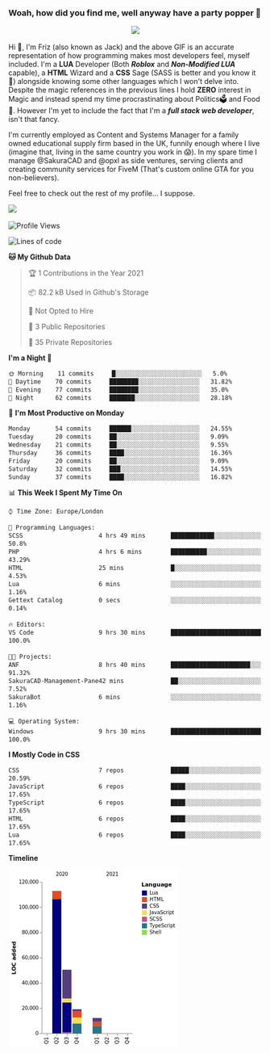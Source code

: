 ### Woah, how did you find me, well anyway have a party popper 🎉

<p align="center">
  <img  src="https://66.media.tumblr.com/d2766024a15e8c140bf20f314664eed2/d1615166bf58615c-d8/s400x600/aabc473a64edc43599d5345fd1e9e792d66ecc48.gifv">
</p>

Hi :wave:, I'm Friz (also known as Jack) and the above GIF is an accurate representation of how programming makes most developers feel, myself included. I'm a **LUA** Developer (Both ***Roblox*** and ***Non-Modified LUA*** capable), a **HTML** Wizard and a **CSS** Sage (SASS is better and you know it :pray:) alongside knowing some other languages which I won't delve into. Despite the magic references in the previous lines I hold **ZERO** interest in Magic and instead spend my time procrastinating about Politics🗳️ and Food🍔. However I'm yet to include the fact that I'm a ***full stack web developer***, isn't that fancy.

I'm currently employed as Content and Systems Manager for a family owned educational supply firm based in the UK, funnily enough where I live (imagine that, living in the same country you work in 😱). In my spare time I manage @SakuraCAD and @opxl as side ventures, serving clients and creating community services for FiveM (That's custom online GTA for you non-believers).

Feel free to check out the rest of my profile... I suppose.

<a href="https://github.com/anuraghazra/github-readme-stats">
  <img  src="https://github-readme-stats.vercel.app/api?username=JackOPXL&count_private=true&show_icons=true&theme=tokyonight" />
</a>



<!--START_SECTION:waka-->
![Profile Views](http://img.shields.io/badge/Profile%20Views-0-blue)

![Lines of code](https://img.shields.io/badge/From%20Hello%20World%20I%27ve%20Written-194609%20lines%20of%20code-blue)

**🐱 My Github Data** 

> 🏆 1 Contributions in the Year 2021
 > 
> 📦 82.2 kB Used in Github's Storage 
 > 
> 🚫 Not Opted to Hire
 > 
> 📜 3 Public Repositories 
 > 
> 🔑 35 Private Repositories  
 > 
**I'm a Night 🦉** 

```text
🌞 Morning    11 commits     █░░░░░░░░░░░░░░░░░░░░░░░░   5.0% 
🌆 Daytime    70 commits     ████████░░░░░░░░░░░░░░░░░   31.82% 
🌃 Evening    77 commits     ████████░░░░░░░░░░░░░░░░░   35.0% 
🌙 Night      62 commits     ███████░░░░░░░░░░░░░░░░░░   28.18%

```
📅 **I'm Most Productive on Monday** 

```text
Monday       54 commits     ██████░░░░░░░░░░░░░░░░░░░   24.55% 
Tuesday      20 commits     ██░░░░░░░░░░░░░░░░░░░░░░░   9.09% 
Wednesday    21 commits     ██░░░░░░░░░░░░░░░░░░░░░░░   9.55% 
Thursday     36 commits     ████░░░░░░░░░░░░░░░░░░░░░   16.36% 
Friday       20 commits     ██░░░░░░░░░░░░░░░░░░░░░░░   9.09% 
Saturday     32 commits     ███░░░░░░░░░░░░░░░░░░░░░░   14.55% 
Sunday       37 commits     ████░░░░░░░░░░░░░░░░░░░░░   16.82%

```


📊 **This Week I Spent My Time On** 

```text
⌚︎ Time Zone: Europe/London

💬 Programming Languages: 
SCSS                     4 hrs 49 mins       ████████████░░░░░░░░░░░░░   50.8% 
PHP                      4 hrs 6 mins        ██████████░░░░░░░░░░░░░░░   43.29% 
HTML                     25 mins             █░░░░░░░░░░░░░░░░░░░░░░░░   4.53% 
Lua                      6 mins              ░░░░░░░░░░░░░░░░░░░░░░░░░   1.16% 
Gettext Catalog          0 secs              ░░░░░░░░░░░░░░░░░░░░░░░░░   0.14%

🔥 Editors: 
VS Code                  9 hrs 30 mins       █████████████████████████   100.0%

🐱‍💻 Projects: 
ANF                      8 hrs 40 mins       ██████████████████████░░░   91.32% 
SakuraCAD-Management-Pane42 mins             ██░░░░░░░░░░░░░░░░░░░░░░░   7.52% 
SakuraBot                6 mins              ░░░░░░░░░░░░░░░░░░░░░░░░░   1.16%

💻 Operating System: 
Windows                  9 hrs 30 mins       █████████████████████████   100.0%

```

**I Mostly Code in CSS** 

```text
CSS                      7 repos             █████░░░░░░░░░░░░░░░░░░░░   20.59% 
JavaScript               6 repos             ████░░░░░░░░░░░░░░░░░░░░░   17.65% 
TypeScript               6 repos             ████░░░░░░░░░░░░░░░░░░░░░   17.65% 
HTML                     6 repos             ████░░░░░░░░░░░░░░░░░░░░░   17.65% 
Lua                      6 repos             ████░░░░░░░░░░░░░░░░░░░░░   17.65%

```


**Timeline**

![Chart not found](https://raw.githubusercontent.com/JackOPXL/JackOPXL/master/charts/bar_graph.png) 


<!--END_SECTION:waka-->

